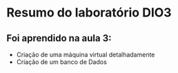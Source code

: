 # Resumo do laboratório DIO3

## Foi aprendido na aula 3:
- Criação de uma máquina virtual detalhadamente
- Criação de um banco de Dados 

